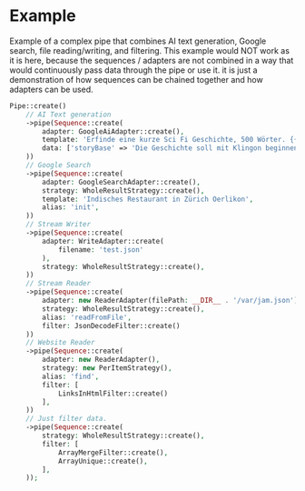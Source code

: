# Example

Example of a complex pipe that combines AI text generation, Google search,
file reading/writing, and filtering.
This example would NOT work as it is here, because the sequences / adapters are not combined
in a way that would continuously pass data through the pipe or use it. it is just a demonstration
of how sequences can be chained together and how adapters can be used.

```php
Pipe::create()
    // AI Text generation
    ->pipe(Sequence::create(
        adapter: GoogleAiAdapter::create(),
        template: 'Erfinde eine kurze Sci Fi Geschichte, 500 Wörter. {{storyBase}}',
        data: ['storyBase' => 'Die Geschichte soll mit Klingon beginnen und in Zürich spielen. Keine Formatierung, nur Text. '],
    ))
    // Google Search
    ->pipe(Sequence::create(
        adapter: GoogleSearchAdapter::create(),
        strategy: WholeResultStrategy::create(),
        template: 'Indisches Restaurant in Zürich Oerlikon',
        alias: 'init',
    ))
    // Stream Writer
    ->pipe(Sequence::create(
        adapter: WriteAdapter::create(
            filename: 'test.json'
        ),
        strategy: WholeResultStrategy::create(),
    ))
    // Stream Reader
    ->pipe(Sequence::create(
        adapter: new ReaderAdapter(filePath: __DIR__ . '/var/jam.json'),
        strategy: WholeResultStrategy::create(),
        alias: 'readFromFile',
        filter: JsonDecodeFilter::create()
    ))
    // Website Reader
    ->pipe(Sequence::create(
        adapter: new ReaderAdapter(),
        strategy: new PerItemStrategy(),
        alias: 'find',
        filter: [
            LinksInHtmlFilter::create()
        ],
    ))
    // Just filter data.
    ->pipe(Sequence::create(
        strategy: WholeResultStrategy::create(),
        filter: [
            ArrayMergeFilter::create(),
            ArrayUnique::create(),
        ],
    ));
```
